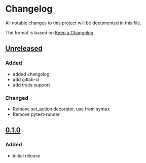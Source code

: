 # Changelog
All notable changes to this project will be documented in this file.

The format is based on [Keep a Changelog](https://keepachangelog.com/).

## [Unreleased]

### Added
- added changelog
- add gitlab-ci
- add traits support

### Changed
- Remove set_action decorator, use from syntax
- Remove pytest-runner

## [0.1.0]

### Added
- initial release

[Unreleased]: https://gitlab.com/yaq/yaqd-horiba/-/compare/v0.1.0...master
[0.1.0]: https://gitlab.com/yaq/yaqd-horiba/-/tags/v0.1.0
